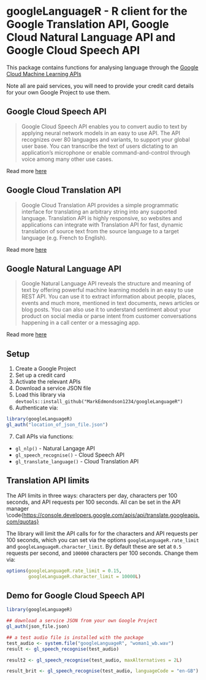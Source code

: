 # googleLanguageR - R client for the Google Translation API, Google Cloud Natural Language API and Google Cloud Speech API

This package contains functions for analysing language through the [Google Cloud Machine Learning APIs](https://cloud.google.com/products/machine-learning/)

Note all are paid services, you will need to provide your credit card details for your own Google Project to use them.

## Google Cloud Speech API

> Google Cloud Speech API enables you to convert audio to text by applying neural network models in an easy to use API. The API recognizes over 80 languages and variants, to support your global user base. You can transcribe the text of users dictating to an application’s microphone or enable command-and-control through voice among many other use cases. 

Read more [here](https://cloud.google.com/speech/)

## Google Cloud Translation API

> Google Cloud Translation API provides a simple programmatic interface for translating an arbitrary string into any supported language. Translation API is highly responsive, so websites and applications can integrate with Translation API for fast, dynamic translation of source text from the source language to a target language (e.g. French to English). 

Read more [here](https://cloud.google.com/translate/)

## Google Natural Language API

> Google Natural Language API reveals the structure and meaning of text by offering powerful machine learning models in an easy to use REST API. You can use it to extract information about people, places, events and much more, mentioned in text documents, news articles or blog posts. You can also use it to understand sentiment about your product on social media or parse intent from customer conversations happening in a call center or a messaging app. 

Read more [here](https://cloud.google.com/natural-language/)

## Setup

1. Create a Google Project
2. Set up a credit card
3. Activate the relevant APIs
4. Download a service JSON file
5. Load this library via `devtools::install_github("MarkEdmondson1234/googleLanguageR")`
6. Authenticate via:

```r
library(googleLanguageR)
gl_auth("location_of_json_file.json")
```

7. Call APIs via functions:

* `gl_nlp()` - Natural Langage API
* `gl_speech_recognise()` - Cloud Speech API
* `gl_translate_language()` - Cloud Translation API


## Translation API limits

The API limits in three ways: characters per day, characters per 100 seconds, and API requests per 100 seconds. All can be set in the API manager \code{https://console.developers.google.com/apis/api/translate.googleapis.com/quotas}

The library will limit the API calls for for the characters and API requests per 100 seconds, which you can set via the options `googleLanguageR.rate_limit` and `googleLanguageR.character_limit`.  By default these are set at `0.5` requests per second, and `100000` characters per 100 seconds.  Change them via:

```r
options(googleLanguageR.rate_limit = 0.15, 
        googleLanguageR.character_limit = 10000L)
```


## Demo for Google Cloud Speech API

```r
library(googleLanguageR)

## download a service JSON from your own Google Project
gl_auth(json_file.json)

## a test audio file is installed with the package
test_audio <- system.file("googleLanguageR", "woman1_wb.wav")
result <- gl_speech_recognise(test_audio)

result2 <- gl_speech_recognise(test_audio, maxAlternatives = 2L)

result_brit <- gl_speech_recognise(test_audio, languageCode = "en-GB")
```
